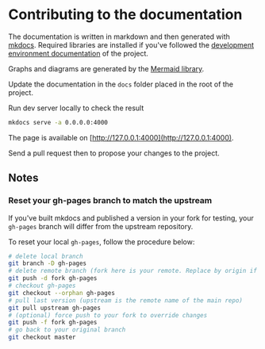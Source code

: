 # Contributing to the documentation

The documentation is written in markdown and then generated with [mkdocs](https://www.mkdocs.org/).
Required libraries are installed if you've followed the [development environment documentation](../dev/dev-env.md) of the project.

Graphs and diagrams are generated by the [Mermaid library](https://mermaid-js.github.io/mermaid/#/).

Update the documentation in the `docs` folder placed in the root of the project.

Run dev server locally to check the result
```bash
mkdocs serve -a 0.0.0.0:4000
```

The page is available on [http://127.0.0.1:4000](http://127.0.0.1:4000).

Send a pull request then to propose your changes to the project.

## Notes

### Reset your gh-pages branch to match the upstream

If you've built mkdocs and published a version in your fork for testing, your `gh-pages` branch will differ from the 
upstream repository. 

To reset your local `gh-pages`, follow the procedure below:
```bash
# delete local branch
git branch -D gh-pages
# delete remote branch (fork here is your remote. Replace by origin if needed)
git push -d fork gh-pages
# checkout gh-pages
git checkout --orphan gh-pages
# pull last version (upstream is the remote name of the main repo)
git pull upstream gh-pages
# (optional) force push to your fork to override changes
git push -f fork gh-pages
# go back to your original branch
git checkout master
```
